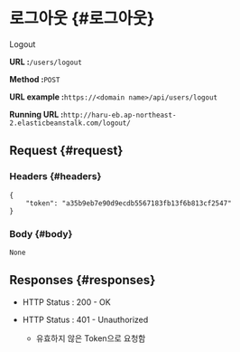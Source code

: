 # 로그아웃 {#로그아웃}

Logout

**URL :**`/users/logout`

**Method :**`POST`

**URL example :**`https://<domain name>/api/users/logout`

**Running URL :**`http://haru-eb.ap-northeast-2.elasticbeanstalk.com/logout/`

## Request {#request}

### Headers {#headers}

```
{
    "token": "a35b9eb7e90d9ecdb5567183fb13f6b813cf2547"
}
```

### Body {#body}

`None`

## Responses {#responses}

* HTTP Status : 200 - OK

* HTTP Status : 401 - Unauthorized

  * 유효하지 않은 Token으로 요청함



